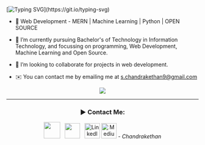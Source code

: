 [![Typing SVG](https://readme-typing-svg.herokuapp.com?font=Fira+Code&pause=1000&random=false&width=520&lines=Hi+%F0%9F%91%8B%2C+I+am+Chandrakethan+From+Hyderabad+%F0%9F%87%AE%F0%9F%87%B3.)](https://git.io/typing-svg)
- 👀 Web Development - MERN |
     Machine Learning | Python |
     OPEN SOURCE
     
- 🌱 I’m currently pursuing Bachelor's of Technology in Information Technology, and focussing on programming, Web Development, Machine Learning and Open Source.
- 🍻 I’m looking to collaborate for projects in web development.
- ✉️ You can contact me by emailing me at s.chandrakethan9@gmail.com 

<p align="center">
 <a href="https://git.io/streak-stats">
    <img src="http://github-readme-streak-stats.herokuapp.com?user=chandrakethan27&theme=react&background=0d1117&border=666">
  </a>
  <br>
</p>
<hr>
 <h3 align = "center">► Contact Me:</h3>
<p align='middle'>
<a href="https://instagram.com/chandrakethan27"><img height="43" src="https://img.icons8.com/nolan/64/instagram-new.png"/></a>&nbsp;&nbsp;
<a href="https://twitter.com/chandrakethan27"><img height="40" src="https://icons8.com/icon/phOKFKYpe00C/twitterx"/></a>&nbsp;&nbsp;
<a href="https://www.linkedin.com/in/chandrakethan-sivarathri-a90924219/"><img alt="LinkedIn" height="40" width="40" src="https://img.icons8.com/ultraviolet/40/000000/linkedin.png"/></a>
<a href="https://medium.com/@s.chandrakethan9"><img alt="Medium" height="40" width="40" src="https://icons8.com/icon/BzFWSIqh6bCr/medium"/></a>
<i>- Chandrakethan</i>
</p>
